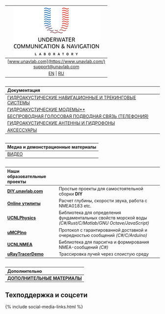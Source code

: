 | ![logo](/documentation/sm_logo.png) |
| :---: |
| [www.unavlab.com](https://www.unavlab.com/) <br/> [support@unavlab.com](mailto:support@unavlab.com) |
| [EN](README.md) \| [RU](README_RU.md) |


## 

| **Документация** |
| :--- |
| [ГИДРОАКУСТИЧЕСКИЕ НАВИГАЦИОННЫЕ И ТРЕКИНГОВЫЕ СИСТЕМЫ](navigation_and_tracking_systems_ru.md) |
| [ГИДРОАКУСТИЧЕСКИЕ МОДЕМЫ**](underwater_acoustic_modems_ru.md) |
| [БЕСПРОВОДНАЯ ГОЛОСОВАЯ ПОДВОДНАЯ СВЯЗЬ (ТЕЛЕФОНИЯ)](underwater_wireless_voice_systems_ru.md) |
| [ГИДРОАКУСТИЧЕСКИЕ АНТЕННЫ И ГИДРОФОНЫ](underwater_acoustic_antennas_ru.md) |
| [АКСЕССУАРЫ](accessories_ru.md) |

## 

| **Медиа и демонстрационные материалы** |
| :--- |
| [ВИДЕО](media_videos_ru.md) |

## 

| **Наши образовательные проекты** | |
| :--- | :--- |
| [**DIY.unavlab.com**](https://diy.unavlab.com/README_RU.html) | Простые проекты для самостоятельной сборки **DIY** |
| [**Online утилиты**](online_utilities_ru.md) |  Расчет глубины, скорости звука, работа с NMEA0183 etc. |
| [**UCNLPhysics**](https://github.com/ucnl/UCNLPhysics) | Библиотека для определения фундаментальных свойств морской воды *(C#/Rust/C/Matlab/GNU Octave/JavaScript)* |
| [**uMCPIno**](https://github.com/AlekUnderwater/uMCPIno) | Протокол с гарантированной доставкой и очередностью сообщений *(C#/C/Arduino)* |
| [**UCNLNMEA**](https://github.com/ucnl/UCNLNMEA) | Библиотека для парсигна и формирования NMEA-сообщений *(C#)* |
| [**uRayTracerDemo**](https://github.com/ucnl/uRayTracerDemo) | Трассировка лучей через слоистую среду |

## 

| **Дополнительно** |
| :--- |
| [**ДОПОЛНИТЕЛЬНЫЕ МАТЕРИАЛЫ**](misc_ru.md) |

## Техподдержка и соцсети
{% include social-media-links.html %}
